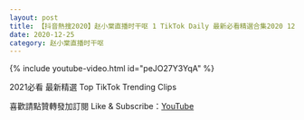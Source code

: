```yaml
---
layout: post
title: 【抖音熱搜2020】赵小棠直播时干呕 1 TikTok Daily 最新必看精選合集2020 12 25
date: 2020-12-25
category: 赵小棠直播时干呕
---
```


{% include youtube-video.html id="peJO27Y3YqA" %}

2021必看 最新精選 Top TikTok Trending Clips

喜歡請點贊轉發加訂閱 Like & Subscribe：[YouTube](https://www.youtube.com/channel/UCAoR7VcanIPd04uEq_GIylA/videos)


